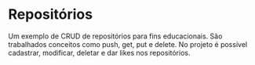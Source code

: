 # Repositórios

Um exemplo de CRUD de repositórios para fins educacionais.
São trabalhados conceitos como push, get, put e delete. No projeto é possível cadastrar, modificar, deletar e dar likes nos repositórios. 
